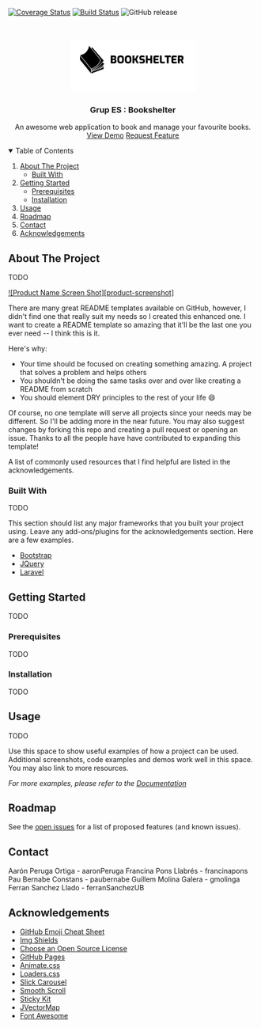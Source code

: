 [![Coverage Status](https://coveralls.io/repos/github/UB-ES-2020-A/Grup-ES/badge.svg?branch=coverage)](https://coveralls.io/github/UB-ES-2020-A/Grup-ES?branch=coverage)
[![Build Status](https://travis-ci.com/UB-ES-2020-A/Grup-ES.svg?branch=main)](https://travis-ci.com/UB-ES-2020-A/Grup-ES)
![GitHub release](https://img.shields.io/github/v/release/UB-ES-2020-A/Grup-ES)

<br />
<p align="center">
  <a href="https://github.com/UB-ES-2020-A/Grup-ES/">
    <img src="frontend/src/assets/bookshelter_icon1.png" alt="Logo" width="252" height="108">
  </a>

  <h3 align="center">Grup ES : Bookshelter</h3>

  <p align="center">
    An awesome web application to book and manage your favourite books.
    <a href="https://grup-es-dev.herokuapp.com/">View Demo</a>
    <a href="https://github.com/othneildrew/Best-README-Template/issues">Request Feature</a>
  </p>
</p>

<!-- TABLE OF CONTENTS -->
<details open="open">
  <summary>Table of Contents</summary>
  <ol>
    <li>
      <a href="#about-the-project">About The Project</a>
      <ul>
        <li><a href="#built-with">Built With</a></li>
      </ul>
    </li>
    <li>
      <a href="#getting-started">Getting Started</a>
      <ul>
        <li><a href="#prerequisites">Prerequisites</a></li>
        <li><a href="#installation">Installation</a></li>
      </ul>
    </li>
    <li><a href="#usage">Usage</a></li>
    <li><a href="#roadmap">Roadmap</a></li>
    <li><a href="#contact">Contact</a></li>
    <li><a href="#acknowledgements">Acknowledgements</a></li>
  </ol>
</details>



<!-- ABOUT THE PROJECT -->
## About The Project

TODO

[![Product Name Screen Shot][product-screenshot]](https://example.com)

There are many great README templates available on GitHub, however, I didn't find one that really suit my needs so I created this enhanced one. I want to create a README template so amazing that it'll be the last one you ever need -- I think this is it.

Here's why:
* Your time should be focused on creating something amazing. A project that solves a problem and helps others
* You shouldn't be doing the same tasks over and over like creating a README from scratch
* You should element DRY principles to the rest of your life :smile:

Of course, no one template will serve all projects since your needs may be different. So I'll be adding more in the near future. You may also suggest changes by forking this repo and creating a pull request or opening an issue. Thanks to all the people have have contributed to expanding this template!

A list of commonly used resources that I find helpful are listed in the acknowledgements.

### Built With

TODO

This section should list any major frameworks that you built your project using. Leave any add-ons/plugins for the acknowledgements section. Here are a few examples.
* [Bootstrap](https://getbootstrap.com)
* [JQuery](https://jquery.com)
* [Laravel](https://laravel.com)



<!-- GETTING STARTED -->
## Getting Started

TODO

### Prerequisites

TODO

### Installation

TODO



<!-- USAGE EXAMPLES -->
## Usage

TODO

Use this space to show useful examples of how a project can be used. Additional screenshots, code examples and demos work well in this space. You may also link to more resources.

_For more examples, please refer to the [Documentation](https://example.com)_



<!-- ROADMAP -->
## Roadmap

See the [open issues](https://github.com/UB-ES-2020-A/Grup-ES/issues) for a list of proposed features (and known issues).


<!-- CONTACT -->
## Contact

Aarón Peruga Ortiga - aaronPeruga
Francina Pons Llabrés - francinapons
Pau Bernabe Constans - paubernabe
Guillem Molina Galera - gmolinga
Ferran Sanchez Llado - ferranSanchezUB

<!-- ACKNOWLEDGEMENTS -->
## Acknowledgements
* [GitHub Emoji Cheat Sheet](https://www.webpagefx.com/tools/emoji-cheat-sheet)
* [Img Shields](https://shields.io)
* [Choose an Open Source License](https://choosealicense.com)
* [GitHub Pages](https://pages.github.com)
* [Animate.css](https://daneden.github.io/animate.css)
* [Loaders.css](https://connoratherton.com/loaders)
* [Slick Carousel](https://kenwheeler.github.io/slick)
* [Smooth Scroll](https://github.com/cferdinandi/smooth-scroll)
* [Sticky Kit](http://leafo.net/sticky-kit)
* [JVectorMap](http://jvectormap.com)
* [Font Awesome](https://fontawesome.com)
